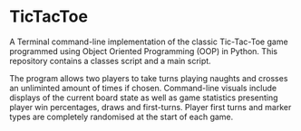 # TicTacToe

A Terminal command-line implementation of the classic Tic-Tac-Toe game programmed using Object Oriented Programming (OOP) in Python. This repository contains a classes script and a main script. 

The program allows two players to take turns playing naughts and crosses an unliminted amount of times if chosen. Command-line visuals include displays of the current board state as well as game statistics presenting player win percentages, draws and first-turns. Player first turns and marker types are completely randomised at the start of each game.
